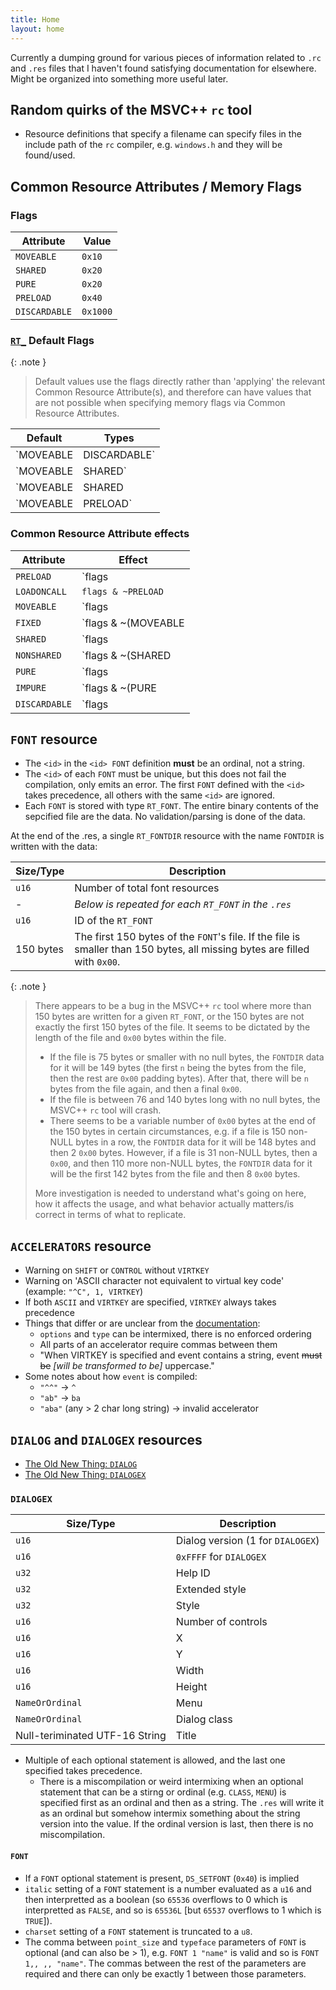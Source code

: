 ```yaml
---
title: Home
layout: home
---
```


Currently a dumping ground for various pieces of information related to `.rc` and `.res` files that I haven't found satisfying documentation for elsewhere. Might be organized into something more useful later.

## Random quirks of the MSVC++ `rc` tool

- Resource definitions that specify a filename can specify files in the include path of the `rc` compiler, e.g. `windows.h` and they will be found/used.

## Common Resource Attributes / Memory Flags

### Flags

| Attribute | Value |
|-----------|-------|
| `MOVEABLE` | `0x10` |
| `SHARED` | `0x20` |
| `PURE` | `0x20` |
| `PRELOAD` | `0x40` |
| `DISCARDABLE` | `0x1000` |

### [`RT_`](https://learn.microsoft.com/en-us/windows/win32/menurc/resource-types) Default Flags

{: .note }
> Default values use the flags directly rather than 'applying' the relevant Common Resource Attribute(s), and therefore can have values that are not possible when specifying memory flags via Common Resource Attributes.

| Default | Types |
|----|---------|
| `MOVEABLE | DISCARDABLE` | `RT_ICON`, `RT_CURSOR` |
| `MOVEABLE | SHARED` | `RT_RCDATA`, `RT_BITMAP`, `RT_HTML`, `RT_ACCELERATOR` |
| `MOVEABLE | SHARED | DISCARDABLE` | `RT_GROUP_ICON`, `RT_GROUP_CURSOR`, `RT_STRING`, `RT_FONT` |
| `MOVEABLE | PRELOAD` | `RT_FONTDIR` |

### Common Resource Attribute effects

| Attribute | Effect |
|-----------|--------|
| `PRELOAD` | `flags | PRELOAD` |
| `LOADONCALL` | `flags & ~PRELOAD` |
| `MOVEABLE` | `flags | MOVEABLE` |
| `FIXED` | `flags & ~(MOVEABLE | DISCARDABLE)` |
| `SHARED` | `flags | SHARED` |
| `NONSHARED` | `flags & ~(SHARED | DISCARDABLE)` |
| `PURE` | `flags | PURE` |
| `IMPURE` | `flags & ~(PURE | DISCARDABLE)` |
| `DISCARDABLE` | `flags | (DISCARDABLE | MOVEABLE | SHARED)` |

## `FONT` resource

- The `<id>` in the `<id> FONT` definition **must** be an ordinal, not a string.
- The `<id>` of each `FONT` must be unique, but this does not fail the compilation, only emits an error. The first `FONT` defined with the `<id>` takes precedence, all others with the same `<id>` are ignored.
- Each `FONT` is stored with type `RT_FONT`. The entire binary contents of the sepcified file are the data. No validation/parsing is done of the data.

At the end of the .res, a single `RT_FONTDIR` resource with the name `FONTDIR` is written with the data:

| Size/Type | Description |
|-----------|--------|
| `u16` | Number of total font resources |
| - | *Below is repeated for each `RT_FONT` in the `.res`* |
| `u16` | ID of the `RT_FONT` |
| 150 bytes | The first 150 bytes of the `FONT`'s file. If the file is smaller than 150 bytes, all missing bytes are filled with `0x00`. |

{: .note }
> There appears to be a bug in the MSVC++ `rc` tool where more than 150 bytes are written for a given `RT_FONT`, or the 150 bytes are not exactly the first 150 bytes of the file. It seems to be dictated by the length of the file and `0x00` bytes within the file.
> - If the file is 75 bytes or smaller with no null bytes, the `FONTDIR` data for it will be 149 bytes (the first `n` being the bytes from the file, then the rest are `0x00` padding bytes). After that, there will be `n` bytes from the file again, and then a final `0x00`.
> - If the file is between 76 and 140 bytes long with no null bytes, the MSVC++ `rc` tool will crash.
> - There seems to be a variable number of `0x00` bytes at the end of the 150 bytes in certain circumstances, e.g. if a file is 150 non-NULL bytes in a row, the `FONTDIR` data for it will be 148 bytes and then 2 `0x00` bytes. However, if a file is 31 non-NULL bytes, then a `0x00`, and then 110 more non-NULL bytes, the `FONTDIR` data for it will be the first 142 bytes from the file and then 8 `0x00` bytes.
>
> More investigation is needed to understand what's going on here, how it affects the usage, and what behavior actually matters/is correct in terms of what to replicate.

## `ACCELERATORS` resource

- Warning on `SHIFT` or `CONTROL` without `VIRTKEY`
- Warning on 'ASCII character not equivalent to virtual key code' (example: `"^C", 1, VIRTKEY`)
- If both `ASCII` and `VIRTKEY` are specified, `VIRTKEY` always takes precedence
- Things that differ or are unclear from the [documentation](https://learn.microsoft.com/en-us/windows/win32/menurc/accelerators-resource):
  + `options` and `type` can be intermixed, there is no enforced ordering
  + All parts of an accelerator require commas between them
  + "When VIRTKEY is specified and event contains a string, event ~~must be~~ *[will be transformed to be]* uppercase."
- Some notes about how `event` is compiled:
  + `"^^"` -> `^`
  + `"ab"` -> `ba`
  + `"aba"` (any > 2 char long string) -> invalid accelerator

## `DIALOG` and `DIALOGEX` resources

- [The Old New Thing: `DIALOG`](https://devblogs.microsoft.com/oldnewthing/20040621-00/?p=38793)
- [The Old New Thing: `DIALOGEX`](https://devblogs.microsoft.com/oldnewthing/20040623-00/?p=38753)

### `DIALOGEX`

| Size/Type | Description |
|-----------|--------|
| `u16` | Dialog version (1 for `DIALOGEX`) |
| `u16` | `0xFFFF` for `DIALOGEX` |
| `u32` | Help ID |
| `u32` | Extended style |
| `u32` | Style |
| `u16` | Number of controls |
| `u16` | X |
| `u16` | Y |
| `u16` | Width |
| `u16` | Height |
| `NameOrOrdinal` | Menu |
| `NameOrOrdinal` | Dialog class |
| Null-teriminated UTF-16 String | Title |

- Multiple of each optional statement is allowed, and the last one specified takes precedence.
  + There is a miscompilation or weird intermixing when an optional statement that can be a stirng or ordinal (e.g. `CLASS`, `MENU`) is specified first as an ordinal and then as a string. The `.res` will write it as an ordinal but somehow intermix something about the string version into the value. If the ordinal version is last, then there is no miscompilation.

#### `FONT`

- If a `FONT` optional statement is present, `DS_SETFONT` (`0x40`) is implied
- `italic` setting of a `FONT` statement is a number evaluated as a `u16` and then interpretted as a boolean (so `65536` overflows to 0 which is interpretted as `FALSE`, and so is `65536L` [but `65537` overflows to 1 which is `TRUE`]).
- `charset` setting of a `FONT` statement is truncated to a `u8`.
- The comma between `point_size` and `typeface` parameters of `FONT` is optional (and can also be > 1), e.g. `FONT 1 "name"` is valid and so is `FONT 1,, ,, "name"`. The commas between the rest of the parameters are required and there can only be exactly 1 between those parameters.